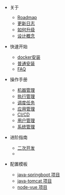 * 关于
    * [Roadmap](about/roadmap.md)
    * [更新日志](about/change-log.md)
    * [如何升级](about/update.md)
    * [设计概念](about/concepts.md)

* 快速开始
    * [docker安装](quickstart/docker-install.md)
    * [普通安装](quickstart/install.md)
    * [FAQ](quickstart/faq.md)

* 操作手册
    * [机器管理](operator/machine.md)
    * [执行管理](operator/exec.md)
    * [调度任务](operator/scheduler.md)
    * [应用管理](operator/app.md)
    * [CI/CD](operator/ci-cd.md)
    * [用户管理](operator/user.md)
    * [系统管理](operator/system.md)

* 进阶指南
    * [二次开发](advance/second-dev.md)
    *
* 配置模板
    * [java-springboot 项目](template/java-springboot-template.md)
    * [java-tomcat 项目](template/java-tomcat-template.md)
    * [node-vue 项目](template/node-vue-template.md)
